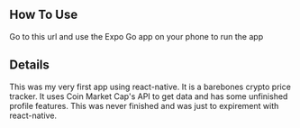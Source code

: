 ## How To Use
Go to this url and use the Expo Go app on your phone to run the app

## Details
This was my very first app using react-native. It is a barebones crypto price tracker. It uses Coin Market Cap's API to get data and has some unfinished profile features. This was never finished and was just to expirement with react-native.
